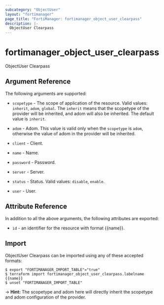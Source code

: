 ```yaml
---
subcategory: "ObjectUser"
layout: "fortimanager"
page_title: "FortiManager: fortimanager_object_user_clearpass"
description: |-
  ObjectUser Clearpass
---
```


# fortimanager_object_user_clearpass
ObjectUser Clearpass

## Argument Reference


The following arguments are supported:

* `scopetype` - The scope of application of the resource. Valid values: `inherit`, `adom`, `global`. The `inherit` means that the scopetype of the provider will be inherited, and adom will also be inherited. The default value is `inherit`.
* `adom` - Adom. This value is valid only when the `scopetype` is `adom`, otherwise the value of adom in the provider will be inherited.

* `client` - Client.
* `name` - Name.
* `password` - Password.
* `server` - Server.
* `status` - Status. Valid values: `disable`, `enable`.

* `user` - User.


## Attribute Reference

In addition to all the above arguments, the following attributes are exported:
* `id` - an identifier for the resource with format {{name}}.

## Import

ObjectUser Clearpass can be imported using any of these accepted formats:
```
$ export "FORTIMANAGER_IMPORT_TABLE"="true"
$ terraform import fortimanager_object_user_clearpass.labelname {{name}}
$ unset "FORTIMANAGER_IMPORT_TABLE"
```
-> **Hint:** The scopetype and adom here will directly inherit the scopetype and adom configuration of the provider.
